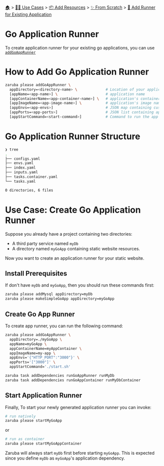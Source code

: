 <!--startTocHeader-->
[🏠](../../../../README.md) > [👷🏽 Use Cases](../../../README.md) > [📦 Add Resources](../../README.md) > [✨ From Scratch](../README.md) > [🏃 Add Runner for Existing Application](README.md)
# Go Application Runner
<!--endTocHeader-->

To create application runner for your existing go applications, you can use [`addGoAppRunner`](../../core-tasks/addGoAppRunner.md)

# How to Add Go Application Runner


```bash
zaruba please addGoAppRunner \
  appDirectory=<directory-name> \             # Location of your application. Must be provided
  [appName=<app-name>] \                      # application name
  [appContainerName=<app-container-name>] \   # application's container name
  [appImageName=<app-image-name>] \           # application's image name
  [appEnvs=<app-envs>]                        # JSON map containing custom environments
  [appPorts=<app-ports>]                      # JSON list containing application's ports
  [appStartCommand=<start-command>]           # Command to run the app
```

# Go Application Runner Structure

```bash
❯ tree
.
├── configs.yaml
├── envs.yaml
├── index.yaml
├── inputs.yaml
├── tasks.container.yaml
└── tasks.yaml

0 directories, 6 files

```

# Use Case: Create Go Application Runner

Suppose you already have a project containing two directories:

* A third party service named `myDb`
* A directory named `myGoApp` containing static website resources.

Now you want to create an application runner for your static website.

## Install Prerequisites

If don't have `myDb` and `myGoApp`, then you should run these commands first:

```bash
zaruba please addMysql appDirectory=myDb
zaruba please makeSimpleGoApp appDirectory=myGoApp
```

## Create Go App Runner

To create app runner, you can run the following command:

```bash
zaruba please addGoAppRunner \
  appDirectory=./myGoApp \
  appName=myGoApp \
  appContainerName=myAppContainer \
  appImageName=my-app \
  appEnvs='{"HTTP_PORT":"3000"}' \
  appPorts='["3000"]' \
  appStartCommand='./start.sh'

zaruba task addDependencies runGoAppRunner runMyDb
zaruba task addDependencies runGoAppContainer runMyDbContainer
```


## Start Application Runner

Finally, To start your newly generated application runner you can invoke: 

```bash
# run natively
zaruba please startMyGoApp
```

or

```bash
# run as container
zaruba please startMyGoAppContainer
```

Zaruba will always start `myDb` first before starting `myGoApp`. This is expected since you define `myDb` as `myGoApp`'s application dependency.


<!--startTocSubtopic-->

<!--endTocSubtopic-->